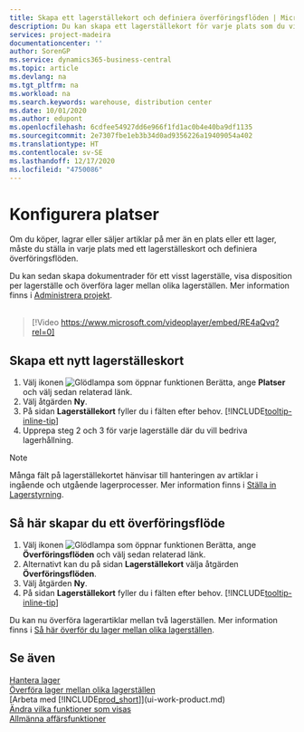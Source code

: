 ```yaml
---
title: Skapa ett lagerställekort och definiera överföringsflöden | Microsoft Docs
description: Du kan skapa ett lagerställekort för varje plats som du vill lagra lagerartiklar, till exempel lager eller distributionscenter, och ange flöden för överföring av artiklar mellan olika lagerställen.
services: project-madeira
documentationcenter: ''
author: SorenGP
ms.service: dynamics365-business-central
ms.topic: article
ms.devlang: na
ms.tgt_pltfrm: na
ms.workload: na
ms.search.keywords: warehouse, distribution center
ms.date: 10/01/2020
ms.author: edupont
ms.openlocfilehash: 6cdfee54927dd6e966f1fd1ac0b4e40ba9df1135
ms.sourcegitcommit: 2e7307fbe1eb3b34d0ad9356226a19409054a402
ms.translationtype: HT
ms.contentlocale: sv-SE
ms.lasthandoff: 12/17/2020
ms.locfileid: "4750086"
---
```

# <a name="set-up-locations"></a>Konfigurera platser
Om du köper, lagrar eller säljer artiklar på mer än en plats eller ett lager, måste du ställa in varje plats med ett lagerställeskort och definiera överföringsflöden.

Du kan sedan skapa dokumentrader för ett visst lagerställe, visa disposition per lagerställe och överföra lager mellan olika lagerställen. Mer information finns i [Administrera projekt](inventory-manage-inventory.md).
<br><br>  
  
> [!Video https://www.microsoft.com/videoplayer/embed/RE4aQvq?rel=0]

## <a name="to-create-a-location-card"></a>Skapa ett nytt lagerställeskort
1. Välj ikonen ![Glödlampa som öppnar funktionen Berätta](media/ui-search/search_small.png "Berätta vad du vill göra"), ange **Platser** och välj sedan relaterad länk.
2. Välj åtgärden **Ny**.
3. På sidan **Lagerställekort** fyller du i fälten efter behov. [!INCLUDE[tooltip-inline-tip](includes/tooltip-inline-tip_md.md)]
4. Upprepa steg 2 och 3 för varje lagerställe där du vill bedriva lagerhållning.

> [!NOTE]  
> Många fält på lagerställekortet hänvisar till hanteringen av artiklar i ingående och utgående lagerprocesser. Mer information finns i [Ställa in Lagerstyrning](warehouse-setup-warehouse.md).

## <a name="to-create-a-transfer-route"></a>Så här skapar du ett överföringsflöde
1. Välj ikonen ![Glödlampa som öppnar funktionen Berätta](media/ui-search/search_small.png "Berätta vad du vill göra"), ange **Överföringsflöden** och välj sedan relaterad länk.
2. Alternativt kan du på sidan **Lagerställekort** välja åtgärden **Överföringsflöden**.
3. Välj åtgärden **Ny**.
4. På sidan **Lagerställekort** fyller du i fälten efter behov. [!INCLUDE[tooltip-inline-tip](includes/tooltip-inline-tip_md.md)]

Du kan nu överföra lagerartiklar mellan två lagerställen. Mer information finns i [Så här överför du lager mellan olika lagerställen](inventory-how-transfer-between-locations.md).    

## <a name="see-also"></a>Se även
[Hantera lager](inventory-manage-inventory.md)  
[Överföra lager mellan olika lagerställen](inventory-how-transfer-between-locations.md)    
[Arbeta med [!INCLUDE[prod_short](includes/prod_short.md)]](ui-work-product.md)  
[Ändra vilka funktioner som visas](ui-experiences.md)  
[Allmänna affärsfunktioner](ui-across-business-areas.md)
